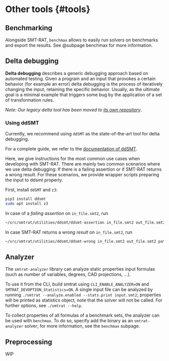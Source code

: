 # Other tools {#tools}

## Benchmarking

Alongside SMT-RAT, `benchmax` allows to easily run solvers on benchmarks and export the results.
See @subpage benchmax for more information.

## Delta debugging

**Delta debugging** describes a generic debugging approach based on automated testing.
Given a program and an input that provokes a certain behavior (for example an error) delta debugging is the process of iteratively changing the input, retaining the specific behavior. Usually, as the ultimate goal is a minimal example that triggers some bug by the application of a set of transformation rules.

*Note: Our legacy delta tool has been moved to [its own repository](https://github.com/ths-rwth/delta)*.

### Using ddSMT

Currently, we recommend using `ddSMT` as the state-of-the-art tool for delta debugging.

For a complete guide, we refer to the [documentation of ddSMT](https://ddsmt.readthedocs.io/).

Here, we give instructions for the most common use cases when developing with SMT-RAT. There are mainly two common scenarios where we use delta debugging: If there is a failing assertion or if SMT-RAT returns a wrong result. For these scenarios, we provide wrapper scripts preparing the input to ddsmt properly. 

First, install `ddSMT` and `z3`:
```bash
pip3 install ddsmt
sudo apt install z3
```

In case of a *failing assertion* on `in_file.smt2`, run
```bash
~/src/smtrat/utilities/ddsmt/ddsmt-assertion in_file.smt2 out_file.smt2 path_to_solver
```

In case SMT-RAT returns a *wrong result* on `in_file.smt2`, run
```bash
~/src/smtrat/utilities/ddsmt/ddsmt-wrong in_file.smt2 out_file.smt2 path_to_solver
```

## Analyzer

The `smtrat-analyzer` library can analyze static properties input formulas (such as number of variables, degrees, CAD projections, ...).

To use it from the CLI, build smtrat using `CLI_ENABLE_ANALYZER=ON` and `SMTRAT_DEVOPTION_Statistics=ON`. A single input file can be analyzed by running `./smtrat --analyze.enabled --stats.print input.smt2`; properties will be printed as statistics object, note that the solver will not be called. For further options, see `./smtrat --help`.

To collect properties of all formulas of a benchmark sets, the analyzer can be used with `benchmax`. To do so, specify add the binary as an `smtrat-analyzer` solver; for more information, see the `benchmax` subpage.

## Preprocessing

WIP